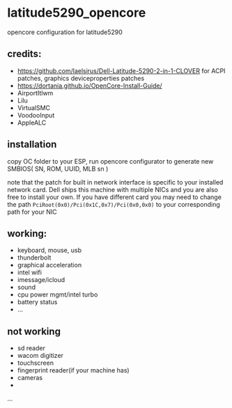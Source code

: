 # latitude5290_opencore
opencore configuration for latitude5290 

## credits: 
* https://github.com/laelsirus/Dell-Latitude-5290-2-in-1-CLOVER for ACPI patches, graphics deviceproperties patches
* https://dortania.github.io/OpenCore-Install-Guide/ 
* AirportItlwm
* Lilu
* VirtualSMC
* VoodooInput
* AppleALC

## installation
copy OC folder to your ESP, run opencore configurator to generate new SMBIOS( SN, ROM, UUID, MLB sn )

note that the patch for built in network interface is specific to your installed network card. Dell ships this machine with multiple NICs and you are also free to install your own. If you have different card you may need to change the path `PciRoot(0x0)/Pci(0x1C,0x7)/Pci(0x0,0x0)` to your corresponding path for your NIC 

## working: 
* keyboard, mouse, usb
* thunderbolt
* graphical acceleration
* intel wifi 
* imessage/icloud
* sound 
* cpu power mgmt/intel turbo
* battery status
* ... 

## not working
* sd reader
* wacom digitizer
* touchscreen
* fingerprint reader(if your machine has) 
* cameras
* 

... 
